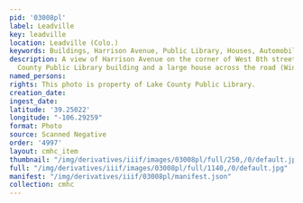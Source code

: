```yaml
---
pid: '03008pl'
label: Leadville
key: leadville
location: Leadville (Colo.)
keywords: Buildings, Harrison Avenue, Public Library, Houses, Automobiles
description: A view of Harrison Avenue on the corner of West 8th street with the Lake
  County Public Library building and a large house across the road (Wingenbach Collection)
named_persons: 
rights: This photo is property of Lake County Public Library.
creation_date: 
ingest_date: 
latitude: '39.25022'
longitude: "-106.29259"
format: Photo
source: Scanned Negative
order: '4997'
layout: cmhc_item
thumbnail: "/img/derivatives/iiif/images/03008pl/full/250,/0/default.jpg"
full: "/img/derivatives/iiif/images/03008pl/full/1140,/0/default.jpg"
manifest: "/img/derivatives/iiif/03008pl/manifest.json"
collection: cmhc
---
```


